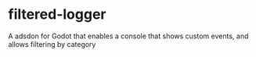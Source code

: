 # filtered-logger
A adsdon for Godot that enables a console that shows custom events, and allows filtering by category

